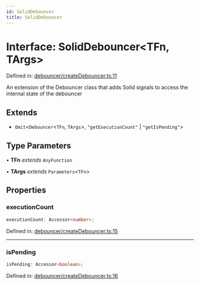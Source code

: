 ```yaml
---
id: SolidDebouncer
title: SolidDebouncer
---
```


<!-- DO NOT EDIT: this page is autogenerated from the type comments -->

# Interface: SolidDebouncer\<TFn, TArgs\>

Defined in: [debouncer/createDebouncer.ts:11](https://github.com/TanStack/pacer/blob/main/packages/solid-pacer/src/debouncer/createDebouncer.ts#L11)

An extension of the Debouncer class that adds Solid signals to access the internal state of the debouncer

## Extends

- `Omit`\<`Debouncer`\<`TFn`, `TArgs`\>, `"getExecutionCount"` \| `"getIsPending"`\>

## Type Parameters

• **TFn** *extends* `AnyFunction`

• **TArgs** *extends* `Parameters`\<`TFn`\>

## Properties

### executionCount

```ts
executionCount: Accessor<number>;
```

Defined in: [debouncer/createDebouncer.ts:15](https://github.com/TanStack/pacer/blob/main/packages/solid-pacer/src/debouncer/createDebouncer.ts#L15)

***

### isPending

```ts
isPending: Accessor<boolean>;
```

Defined in: [debouncer/createDebouncer.ts:16](https://github.com/TanStack/pacer/blob/main/packages/solid-pacer/src/debouncer/createDebouncer.ts#L16)
